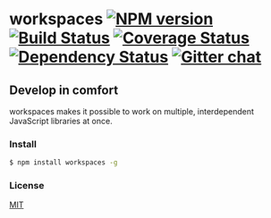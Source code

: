 # workspaces [![NPM version][npm-img]][npm-url] [![Build Status][travis-img]][travis-url] [![Coverage Status][coveralls-img]][coveralls-url] [![Dependency Status][dependency-img]][dependency-url] [![Gitter chat][gitter-img]][gitter-url]
## Develop in comfort
workspaces makes it possible to work on multiple, interdependent JavaScript
libraries at once.

### Install
```bash
$ npm install workspaces -g
```

### License
[MIT](https://github.com/zeekay/workspaces/blob/master/LICENSE)

[travis-img]:     https://img.shields.io/travis/zeekay/workspaces.svg
[travis-url]:     https://travis-ci.org/zeekay/workspaces
[coveralls-img]:  https://coveralls.io/repos/zeekay/workspaces/badge.svg?branch=master&service=github
[coveralls-url]:  https://coveralls.io/github/zeekay/workspaces?branch=master
[dependency-url]: https://david-dm.org/zeekay/workspaces
[dependency-img]: https://david-dm.org/zeekay/workspaces.svg
[npm-img]:        https://img.shields.io/npm/v/workspaces.svg
[npm-url]:        https://www.npmjs.com/package/workspaces
[gitter-img]:     https://badges.gitter.im/join-chat.svg
[gitter-url]:     https://gitter.im/zeekay/hi

<!-- not used -->
[downloads-img]:     https://img.shields.io/npm/dm/workspaces.svg
[downloads-url]:     http://badge.fury.io/js/workspaces
[devdependency-img]: https://david-dm.org/zeekay/workspaces/dev-status.svg
[devdependency-url]: https://david-dm.org/zeekay/workspaces#info=devDependencies
